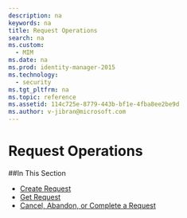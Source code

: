 ```yaml
---
description: na
keywords: na
title: Request Operations
search: na
ms.custom: 
  - MIM
ms.date: na
ms.prod: identity-manager-2015
ms.technology: 
  - security
ms.tgt_pltfrm: na
ms.topic: reference
ms.assetid: 114c725e-8779-443b-bf1e-4fba8ee2be9d
ms.author: v-jibran@microsoft.com
---
```

# Request Operations

##In This Section

- [Create Request](Create_Request.md)
- [Get Request](Get_Request.md)
- [Cancel, Abandon, or Complete a Request](Cancel,_Abandon,_or_Complete_a_Request.md)
